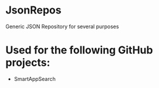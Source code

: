 # JsonRepos
Generic JSON Repository for several purposes

# Used for the following GitHub projects:
- SmartAppSearch
